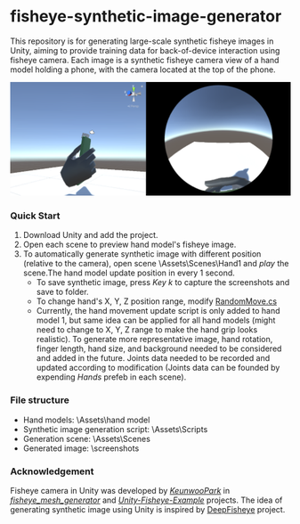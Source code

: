 # fisheye-synthetic-image-generator
This repository is for generating large-scale synthetic fisheye images in Unity, aiming to provide training data for back-of-device interaction using fisheye camera. Each image is a synthetic fisheye camera view of a hand model holding a phone, with the camera located at the top of the phone. 

![scene setup](scene_setup.png)

### Quick Start
1. Download Unity and add the project.
2. Open each scene to preview hand model's fisheye image.
3. To automatically generate synthetic image with different position (relative to the camera), open scene \Assets\Scenes\Hand1 and *play* the scene.The hand model update position in every 1 second. 
    * To save synthetic image, press *Key k* to capture the screenshots and save to folder.
    * To change hand's X, Y, Z position range, modify [RandomMove.cs](https://github.com/szellen/fisheye-synthetic-image-generator/blob/main/Assets/Scripts/RandomMove.cs)
    * Currently, the hand movement update script is only added to hand model 1, but same idea can be applied for all hand models (might need to change to X, Y, Z range to make the hand grip looks realistic). To generate more representative image, hand rotation, finger length, hand size, and background needed to be considered and added in the future. Joints data needed to be recorded and updated according to modification (Joints data can be founded by expending *Hands* prefeb in each scene).
    
### File structure
* Hand models: \Assets\hand model
* Synthetic image generation script: \Assets\Scripts
* Generation scene: \Assets\Scenes
* Generated image: \screenshots

### Acknowledgement
Fisheye camera in Unity was developed by [*KeunwooPark*](https://github.com/KeunwooPark) in [*fisheye_mesh_generator*](https://github.com/KeunwooPark/fisheye_mesh_generator) and [*Unity-Fisheye-Example*](https://github.com/KeunwooPark/Unity-Fisheye-Example) projects. The idea of generating synthetic image using Unity is inspired by [DeepFisheye](http://kwpark.io/deepfisheye) project. 
